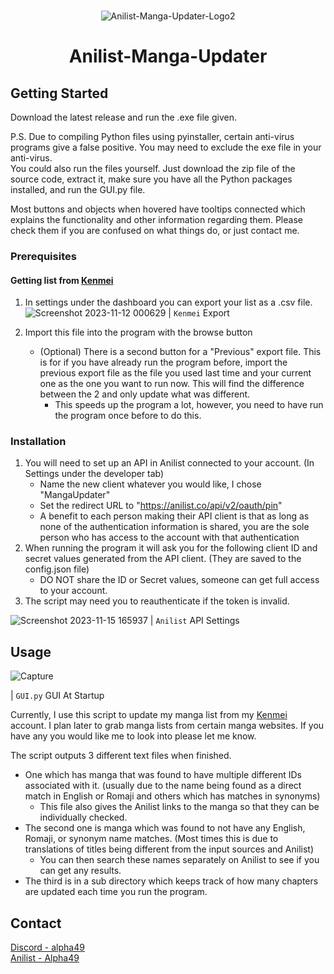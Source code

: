 <!-- PROJECT LOGO -->
<br />
<div align="center">
   
![Anilist-Manga-Updater-Logo2](https://github.com/RLAlpha49/Anilist-Manga-Updater/assets/75044176/80dad30b-982d-4bbe-a66c-72f351757701)

<h1 align="center">Anilist-Manga-Updater</h3>
</div>

<!-- GETTING STARTED -->
## Getting Started

Download the latest release and run the .exe file given. 

P.S. Due to compiling Python files using pyinstaller, certain anti-virus programs give a false positive. You may need to exclude the exe file in your anti-virus.\
You could also run the files yourself. Just download the zip file of the source code, extract it, make sure you have all the Python packages installed, and run the GUI.py file.

Most buttons and objects when hovered have tooltips connected which explains the functionality and other information regarding them. Please check them if you are confused on what things do, or just contact me.

### Prerequisites

#### Getting list from [Kenmei](https://www.kenmei.co)
1. In settings under the dashboard you can export your list as a .csv file.
   ![Screenshot 2023-11-12 000629](https://github.com/RLAlpha49/Anilist-Manga-Updater/assets/75044176/07e7da8e-8e6c-44c7-85a8-4117fab05afb)
   | `Kenmei` Export

3. Import this file into the program with the browse button
    - (Optional) There is a second button for a "Previous" export file. This is for if you have already run the program before, import the previous export file as the file you used last time and your current one as the one you want to run now. This will find the difference between the 2 and only update what was different.
       - This speeds up the program a lot, however, you need to have run the program once before to do this.

### Installation

1. You will need to set up an API in Anilist connected to your account. (In Settings under the developer tab)
    - Name the new client whatever you would like, I chose "MangaUpdater"
    - Set the redirect URL to "https://anilist.co/api/v2/oauth/pin"
    - A benefit to each person making their API client is that as long as none of the authentication information is shared, you are the sole person who has access to the account with that authentication
2. When running the program it will ask you for the following client ID and secret values generated from the API client. (They are saved to the config.json file)
    - DO NOT share the ID or Secret values, someone can get full access to your account.
3. The script may need you to reauthenticate if the token is invalid.

![Screenshot 2023-11-15 165937](https://github.com/RLAlpha49/Anilist-Manga-Updater/assets/75044176/4b69cf6f-a98c-4dbc-ad03-bab83c9a8d35)
| `Anilist` API Settings

<!-- USAGE EXAMPLES -->
## Usage
![Capture](https://github.com/RLAlpha49/Anilist-Manga-Updater/assets/75044176/281085c9-a46d-4bc6-a6f2-c922d0315ac1)

| `GUI.py` GUI At Startup

Currently, I use this script to update my manga list from my [Kenmei](https://www.kenmei.co) account.
I plan later to grab manga lists from certain manga websites. If you have any you would like me to look into please let me know.

The script outputs 3 different text files when finished.
   - One which has manga that was found to have multiple different IDs associated with it. (usually due to the name being found as a direct match in English or Romaji and others which has matches in synonyms)
      - This file also gives the Anilist links to the manga so that they can be individually checked.
   - The second one is manga which was found to not have any English, Romaji, or synonym name matches. (Most times this is due to translations of titles being different from the input sources and Anilist)
      - You can then search these names separately on Anilist to see if you can get any results.
   - The third is in a sub directory which keeps track of how many chapters are updated each time you run the program.

<!-- CONTACT -->
## Contact

[Discord - alpha49](https://discordid.netlify.app/?id=251479989378220044)\
[Anilist - Alpha49](https://anilist.co/user/Alpha49/)
